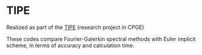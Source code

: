 # TIPE

Realized as part of the [TIPE](https://fr.wikipedia.org/wiki/Travail_d%27initiative_personnelle_encadr%C3%A9) (research project in CPGE)

These codes compare Fourier-Galerkin spectral methods with Euler implicit scheme, in terms of accuracy and calculation time.
